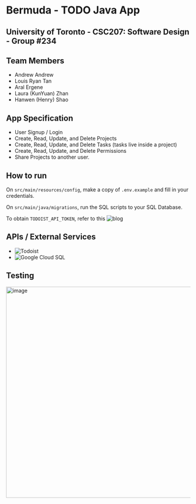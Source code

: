 # Bermuda - TODO Java App
## University of Toronto - CSC207: Software Design - Group #234

## Team Members
- Andrew Andrew
- Louis Ryan Tan
- Aral Ergene
- Laura (KunYuan) Zhan
- Hanwen (Henry) Shao

## App Specification
- User Signup / Login
- Create, Read, Update, and Delete Projects 
- Create, Read, Update, and Delete Tasks (tasks live inside a project)
- Create, Read, Update, and Delete Permissions
- Share Projects to another user.

## How to run
On `src/main/resources/config`, make a copy of `.env.example` and fill in your credentials.

On `src/main/java/migrations`, run the SQL scripts to your SQL Database.

To obtain `TODOIST_API_TOKEN`, refer to this ![blog](https://todoist.com/help/articles/find-your-api-token-Jpzx9IIlB) 

## APIs / External Services
- ![Todoist](https://app.todoist.com/app/today)
- ![Google Cloud SQL](https://cloud.google.com/sql)

## Testing
<img width="577" alt="image" src="https://github.com/Andrew-Kwok/csc207-bermuda/assets/52167672/10243a26-1e3a-4dbd-b989-fee964620845">

